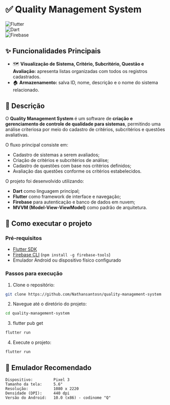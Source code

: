 # ✅ Quality Management System

![Flutter](https://img.shields.io/badge/Flutter-02569B?style=for-the-badge&logo=flutter&logoColor=white)  
![Dart](https://img.shields.io/badge/Dart-0175C2?style=for-the-badge&logo=dart&logoColor=white)  
![Firebase](https://img.shields.io/badge/Firebase-FFCA28?style=for-the-badge&logo=firebase&logoColor=white)

## ✨ Funcionalidades Principais

- 🗺️ **Visualização de Sistema, Critério, Subcritério, Questão e Avaliação:** apresenta listas organizadas com todos os registros cadastrados.
- 🏠 **Armazenamento:** salva ID, nome, descrição e o nome do sistema relacionado.

## 🧾 Descrição

O **Quality Management System** é um software de **criação e gerenciamento de controle de qualidade para sistemas**, permitindo uma análise criteriosa por meio do cadastro de critérios, subcritérios e questões avaliativas.

O fluxo principal consiste em:

- Cadastro de sistemas a serem avaliados;
- Criação de critérios e subcritérios de análise;
- Cadastro de questões com base nos critérios definidos;
- Avaliação das questões conforme os critérios estabelecidos.

O projeto foi desenvolvido utilizando:

- **Dart** como linguagem principal;
- **Flutter** como framework de interface e navegação;
- **Firebase** para autenticação e banco de dados em nuvem;
- **MVVM (Model-View-ViewModel)** como padrão de arquitetura.

## 🚀 Como executar o projeto

### Pré-requisitos

- [Flutter SDK](https://docs.flutter.dev/get-started/install)
- [Firebase CLI](https://firebase.google.com/docs/cli) (`npm install -g firebase-tools`)
- Emulador Android ou dispositivo físico configurado

### Passos para execução

1. Clone o repositório:

```bash
git clone https://github.com/Nathansantosn/quality-management-system
```

2. Navegue até o diretório do projeto:

```bash
cd quality-management-system
```

3. flutter pub get

```bash
flutter run
```

4. Execute o projeto:

```bash
flutter run
```

## 📱 Emulador Recomendado

```text
Dispositivo:         Pixel 3
Tamanho da tela:     5.6"
Resolução:           1080 x 2220
Densidade (DPI):     440 dpi
Versão do Android:   10.0 (x86) - codinome "Q"
```

